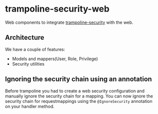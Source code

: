 # trampoline-security-web

Web components to integrate [trampoline-security](../trampoline-security) with the web.

## Architecture

We have a couple of features:

- Models and mappers(User, Role, Privilege)
- Security utilities

## Ignoring the security chain using an annotation

Before trampoline you had to create a web security configuration and manually ignore the security chain for a mapping.
You can now ignore the security chain for requestmappings using the `@IgnoreSecurity` annotation on your handler method.
